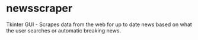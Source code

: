 # newsscraper
 Tkinter GUI - Scrapes data from the web for up to date news based on what the user searches or automatic breaking news.
 
